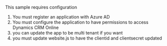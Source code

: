 This sample requires configuration

1) You must register an application with Azure AD
2) You must configure the application to have permissions to access Dynamics CRM Online
3) you can update the app to be multi tenant if you want
4) you must update website.js to have the clientid and clientsecret updated
